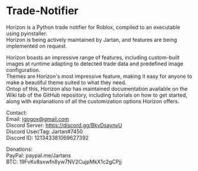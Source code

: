 # Trade-Notifier
Horizon is a Python trade notifier for Roblox, compiled to an executable using pyinstaller.  
Horizon is being actively maintained by Jartan, and features are being implemented on request.  
  
Horizon boasts an impressive range of features, including custom-built images at runtime adapting to detected trade data and predefined image configuration.  
Themes are Horizon's most impressive feature, making it easy for anyone to make a beautiful theme suited to what they need.  
Ontop of this, Horizon also has maintained documentation available on the Wiki tab of the GitHub repository, including tutorials on how to get started, along with explanations of all the customization options Horizon offers.  

Contact:  
Email: jgogox@gmail.com  
Discord Server: https://discord.gg/BkvDsaynvU  
Discord User/Tag: Jartan#7450  
Discord ID: 121343381069627392  

Donations:  
PayPal: paypal.me/Jartans  
BTC: 19FvKv8sxwfn8yw7NV2CujpMkX1c2gCPjj  

